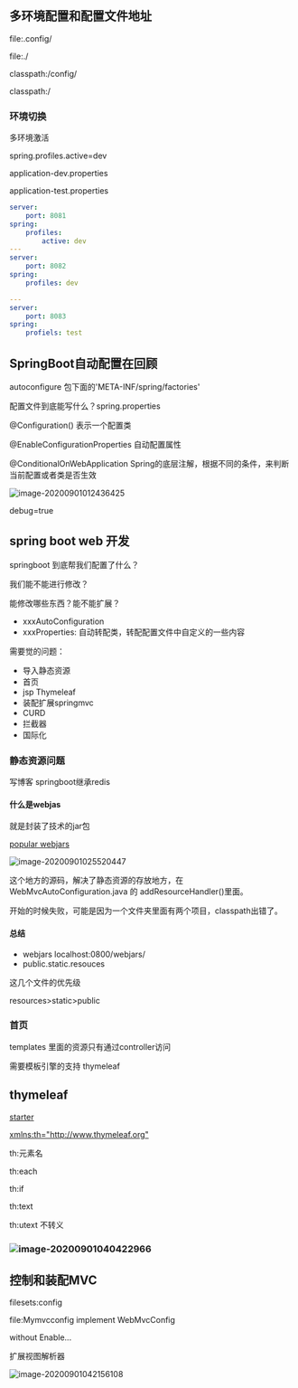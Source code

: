 ## 多环境配置和配置文件地址

file:.config/

file:./

classpath:/config/

classpath:/

### 环境切换

多环境激活

spring.profiles.active=dev

application-dev.properties

application-test.properties



```yml
server:
	port: 8081
spring:
	profiles:
		active: dev
---
server:
	port: 8082
spring:
	profiles: dev

---
server:
	port: 8083
spring:
	profiels: test
```

## SpringBoot自动配置在回顾

autoconfigure 包下面的'META-INF/spring/factories'

配置文件到底能写什么？spring.properties

@Configuration() 表示一个配置类

@EnableConfigurationProperties 自动配置属性

@ConditionalOnWebApplication Spring的底层注解，根据不同的条件，来判断当前配置或者类是否生效 

![image-20200901012436425](https://gitee.com/jet5devil/typora-picture/raw/master/img/20200901012436.png)

debug=true

## spring boot web 开发

springboot 到底帮我们配置了什么？

我们能不能进行修改？

能修改哪些东西？能不能扩展？

- xxxAutoConfiguration
- xxxProperties: 自动转配类，转配配置文件中自定义的一些内容

需要觉的问题：

- 导入静态资源
- 首页
- jsp  Thymeleaf
- 装配扩展springmvc
- CURD
- 拦截器
- 国际化

###  静态资源问题

 写博客 springboot继承redis

#### 什么是webjas

就是封装了技术的jar包

[popular webjars](https://www.webjars.org/)

![image-20200901025520447](https://gitee.com/jet5devil/typora-picture/raw/master/img/20200901025520.png)

这个地方的源码，解决了静态资源的存放地方，在WebMvcAutoConfiguration.java 的 addResourceHandler()里面。

开始的时候失败，可能是因为一个文件夹里面有两个项目，classpath出错了。



#### 总结

- webjars localhost:0800/webjars/
- public.static.resouces

这几个文件的优先级

resources>static>public

### 首页

templates 里面的资源只有通过controller访问

需要模板引擎的支持 thymeleaf

## thymeleaf

 [starter](https://github.com/spring-projects/spring-boot/blob/v2.1.6.RELEASE/spring-boot-project/spring-boot-starters/spring-boot-starter-thymeleaf/pom.xml)

 <xmlns:th="http://www.thymeleaf.org">

th:元素名

th:each

th:if

th:text

th:utext 不转义

<h3 th:each="user:${users}" 

![image-20200901040422966](https://gitee.com/jet5devil/typora-picture/raw/master/img/20200901040423.png)



## 控制和装配MVC

 filesets:config

file:Mymvcconfig implement WebMvcConfig

without Enable...

  

扩展视图解析器

![image-20200901042156108](https://gitee.com/jet5devil/typora-picture/raw/master/img/20200901042156.png)